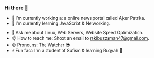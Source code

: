 ### Hi there 👋

- 🔭 I’m currently working at a online news portal called Ajker Patrika.
- 🌱 I’m currently learning JavaScript & Networking.
<!-- 👯 I’m looking to collaborate on ...
**- 🤔 I’m looking for help with ... -->
- 💬 Ask me about Linux, Web Servers, Website Speed Optimization.
- 📫 How to reach me: Shoot an email to rakibuzzaman47@gmail.com.
- 😄 Pronouns: The Watcher 😎
- ⚡ Fun fact: I'm a student of Sufism & learning Ruqyah 👻
<!--
**Rakibuzzaman47/rakibuzzaman47** is a ✨ _special_ ✨ repository because its `README.md` (this file) appears on your GitHub profile.

Here are some ideas to get you started:

- 🔭 I’m currently working on ...
- 🌱 I’m currently learning J
- 👯 I’m looking to collaborate on ...
- 🤔 I’m looking for help with ...
- 💬 Ask me about ...
- 📫 How to reach me: ...
- 😄 Pronouns: ...
- ⚡ Fun fact: ...
-->
